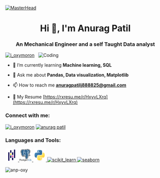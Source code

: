 [![MasterHead](https://mms.businesswire.com/media/20210504005326/en/875727/5/plot-demo.gif?download=1)](https://rishavchanda.io)
<h1 align="center">Hi 👋, I'm Anurag Patil</h1>
<h3 align="center">An Mechanical Engineer and a self Taught Data analyst</h3>
<img align="right" alt="Coding" width="400" src="https://camo.githubusercontent.com/c1dcb74cc1c1835b1d716f5051499a2814c683c806b15f04b0eba492863703e9/68747470733a2f2f63646e2e6472696262626c652e636f6d2f75736572732f3733303730332f73637265656e73686f74732f363538313234332f6176656e746f2e676966">


<p align="left"> <a href="https://twitter.com/i_oxymoron" target="blank"><img src="https://img.shields.io/twitter/follow/i_oxymoron?logo=twitter&style=for-the-badge" alt="i_oxymoron" /></a> </p>

- 🌱 I’m currently learning **Machine learning, SQL**

- 💬 Ask me about **Pandas, Data visualization, Matplotlib**

- 📫 How to reach me **anuragpatilj888825@gmail.com**

- 📄 My Resume [https://rxresu.me/r/HxyvLXrq](https://rxresu.me/r/HxyvLXrq)

<h3 align="left">Connect with me:</h3>
<p align="left">
<a href="https://twitter.com/i_oxymoron" target="blank"><img align="center" src="https://raw.githubusercontent.com/rahuldkjain/github-profile-readme-generator/master/src/images/icons/Social/twitter.svg" alt="i_oxymoron" height="30" width="40" /></a>
<a href="https://linkedin.com/in/anurag patil" target="blank"><img align="center" src="https://raw.githubusercontent.com/rahuldkjain/github-profile-readme-generator/master/src/images/icons/Social/linked-in-alt.svg" alt="anurag patil" height="30" width="40" /></a>
</p>

<h3 align="left">Languages and Tools:</h3>
<p align="left"> <a href="https://pandas.pydata.org/" target="_blank" rel="noreferrer"> <img src="https://raw.githubusercontent.com/devicons/devicon/2ae2a900d2f041da66e950e4d48052658d850630/icons/pandas/pandas-original.svg" alt="pandas" width="40" height="40"/> </a> <a href="https://www.postgresql.org" target="_blank" rel="noreferrer"> <img src="https://raw.githubusercontent.com/devicons/devicon/master/icons/postgresql/postgresql-original-wordmark.svg" alt="postgresql" width="40" height="40"/> </a> <a href="https://www.python.org" target="_blank" rel="noreferrer"> <img src="https://raw.githubusercontent.com/devicons/devicon/master/icons/python/python-original.svg" alt="python" width="40" height="40"/> </a> <a href="https://scikit-learn.org/" target="_blank" rel="noreferrer"> <img src="https://upload.wikimedia.org/wikipedia/commons/0/05/Scikit_learn_logo_small.svg" alt="scikit_learn" width="40" height="40"/> </a> <a href="https://seaborn.pydata.org/" target="_blank" rel="noreferrer"> <img src="https://seaborn.pydata.org/_images/logo-mark-lightbg.svg" alt="seaborn" width="40" height="40"/> </a> </p>

<p><img align="center" src="https://github-readme-stats.vercel.app/api/top-langs?username=anp-oxy&show_icons=true&locale=en&layout=compact" alt="anp-oxy" /></p>
